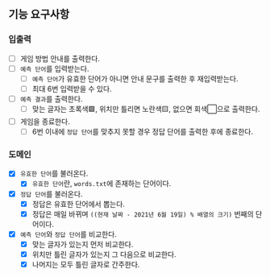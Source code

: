 ## 기능 요구사항
### 입출력
 - [ ] 게임 방법 안내를 출력한다.
 - [ ] `예측 단어`를 입력받는다.
   - [ ] `예측 단어`가 유효한 단어가 아니면 안내 문구를 출력한 후 재입력받는다.
   - [ ] 최대 6번 입력받을 수 있다.
 - [ ] `예측 결과`를 출력한다.
   - [ ] 맞는 글자는 초록색🟩, 위치만 틀리면 노란색🟨, 없으면 회색⬜으로 출력한다.
 - [ ] 게임을 종료한다.
   - [ ] 6번 이내에 `정답 단어`를 맞추지 못할 경우 정답 단어를 출력한 후에 종료한다.
 
### 도메인
 - [x] `유효한 단어`를 불러온다.
   - [x] `유효한 단어`란, `words.txt`에 존재하는 단어이다.
 - [x] `정답 단어`를 불러온다.
   - [x] 정답은 유효한 단어에서 뽑는다. 
   - [x] 정답은 매일 바뀌며 `((현재 날짜 - 2021년 6월 19일) % 배열의 크기)` 번째의 단어이다.
 - [x] `예측 단어`와 `정답 단어`를 비교한다.
   - [x] 맞는 글자가 있는지 먼저 비교한다.
   - [x] 위치만 틀린 글자가 있는지 그 다음으로 비교한다.
   - [x] 나머지는 모두 틀린 글자로 간주한다.
